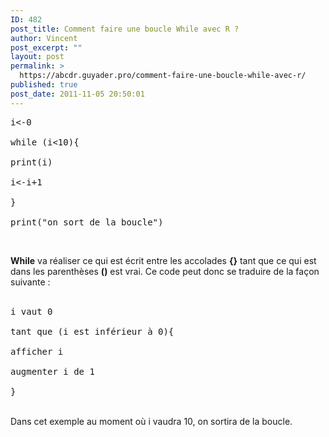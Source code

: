 ```yaml
---
ID: 482
post_title: Comment faire une boucle While avec R ?
author: Vincent
post_excerpt: ""
layout: post
permalink: >
  https://abcdr.guyader.pro/comment-faire-une-boucle-while-avec-r/
published: true
post_date: 2011-11-05 20:50:01
---
```

<pre lang="rsplus">i&lt;-0<br /> 
while (i&lt;10){ <br />
print(i)<br />
i&lt;-i+1  <br />
} <br />
print("on sort de la boucle")</pre> <br />
<strong>While</strong> va réaliser ce qui est écrit entre les accolades <strong>{}</strong> tant que ce qui est dans les parenthèses <strong>()</strong> est vrai.
Ce code peut donc se traduire de la façon suivante : <br /><br />
<pre lang="rsplus">i vaut 0 <br />
tant que (i est inférieur à 0){ <br />
afficher i <br />
augmenter i de 1<br />
}</pre> 
<br />
Dans cet exemple au moment où i vaudra 10, on sortira de la boucle.